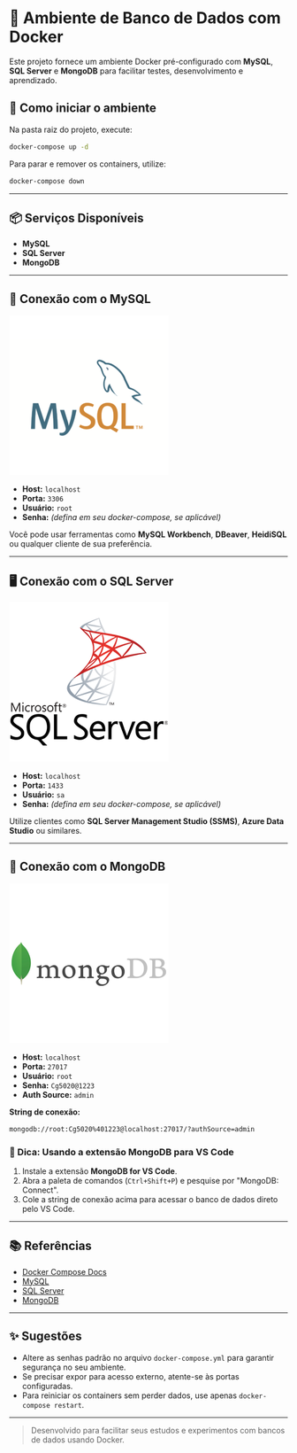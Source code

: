 
# 🐳 Ambiente de Banco de Dados com Docker

Este projeto fornece um ambiente Docker pré-configurado com **MySQL**, **SQL Server** e **MongoDB** para facilitar testes, desenvolvimento e aprendizado.

## 🚀 Como iniciar o ambiente

Na pasta raiz do projeto, execute:

```sh
docker-compose up -d
```

Para parar e remover os containers, utilize:

```sh
docker-compose down
```

---

## 📦 Serviços Disponíveis

- **MySQL**
- **SQL Server**
- **MongoDB**

---

## 🐬 Conexão com o MySQL

![MySQL Logo](https://raw.githubusercontent.com/github/explore/main/topics/mysql/mysql.png)

- **Host:** `localhost`
- **Porta:** `3306`
- **Usuário:** `root`
- **Senha:** *(defina em seu docker-compose, se aplicável)*

Você pode usar ferramentas como **MySQL Workbench**, **DBeaver**, **HeidiSQL** ou qualquer cliente de sua preferência.

---

## 🖥️ Conexão com o SQL Server

![SQL Server Logo](https://raw.githubusercontent.com/github/explore/main/topics/sql-server/sql-server.png)

- **Host:** `localhost`
- **Porta:** `1433`
- **Usuário:** `sa`
- **Senha:** *(defina em seu docker-compose, se aplicável)*

Utilize clientes como **SQL Server Management Studio (SSMS)**, **Azure Data Studio** ou similares.

---

## 🍃 Conexão com o MongoDB

![MongoDB Logo](https://raw.githubusercontent.com/github/explore/main/topics/mongodb/mongodb.png)

- **Host:** `localhost`
- **Porta:** `27017`
- **Usuário:** `root`
- **Senha:** `Cg5020@1223`  
- **Auth Source:** `admin`

**String de conexão:**

```sh
mongodb://root:Cg5020%401223@localhost:27017/?authSource=admin
```

### 📑 Dica: Usando a extensão MongoDB para VS Code

1. Instale a extensão **MongoDB for VS Code**.
2. Abra a paleta de comandos (`Ctrl+Shift+P`) e pesquise por "MongoDB: Connect".
3. Cole a string de conexão acima para acessar o banco de dados direto pelo VS Code.

---

## 📚 Referências

- [Docker Compose Docs](https://docs.docker.com/compose/)
- [MySQL](https://www.mysql.com/)
- [SQL Server](https://www.microsoft.com/en-us/sql-server/)
- [MongoDB](https://www.mongodb.com/)

---

## ✨ Sugestões

- Altere as senhas padrão no arquivo `docker-compose.yml` para garantir segurança no seu ambiente.
- Se precisar expor para acesso externo, atente-se às portas configuradas.
- Para reiniciar os containers sem perder dados, use apenas `docker-compose restart`.

---

> Desenvolvido para facilitar seus estudos e experimentos com bancos de dados usando Docker.
